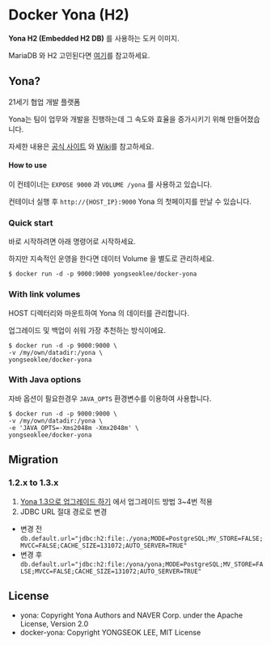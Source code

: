 # Docker Yona (H2)

**Yona H2 (Embedded H2 DB)** 를 사용하는 도커 이미지. 

MariaDB 와 H2 고민된다면 [여기](https://github.com/yona-projects/yona#yona-배포판)를 참고하세요.

## Yona?
21세기 협업 개발 플랫폼

Yona는 팀이 업무와 개발을 진행하는데 그 속도와 효율을 증가시키기 위해 만들어졌습니다.

자세한 내용은 [공식 사이트](https://github.com/yona-projects/yona) 와 [Wiki](https://github.com/yona-projects/yona/wiki)를 참고하세요.

#### How to use
이 컨테이너는 `EXPOSE 9000` 과  `VOLUME /yona` 를 사용하고 있습니다.

컨테이너 실행 후 `http://{HOST_IP}:9000` Yona 의 첫페이지를 만날 수 있습니다.

### Quick start
바로 시작하려면 아래 명령어로 시작하세요.

하지만 지속적인 운영을 한다면 데이터 Volume 을 별도로 관리하세요.

```
$ docker run -d -p 9000:9000 yongseoklee/docker-yona
```

### With link volumes
HOST 디렉터리와 마운트하여 Yona 의 데이터를 관리합니다.

업그레이드 및 백업이 쉬워 가장 추천하는 방식이에요.

```
$ docker run -d -p 9000:9000 \
-v /my/own/datadir:/yona \
yongseoklee/docker-yona
```

### With Java options
자바 옵션이 필요한경우 `JAVA_OPTS` 환경변수를 이용하여 사용합니다.

```
$ docker run -d -p 9000:9000 \
-v /my/own/datadir:/yona \
-e 'JAVA_OPTS=-Xms2048m -Xmx2048m' \
yongseoklee/docker-yona
```

## Migration
### 1.2.x to 1.3.x
1. [Yona 1.3으로 업그레이드 하기](https://github.com/yona-projects/yona/wiki/Yona-1.3으로-업그레이드-하기) 에서 업그레이드 방법 3~4번 적용
2.  JDBC URL 절대 경로로 변경
  - 변경 전
  `db.default.url="jdbc:h2:file:./yona;MODE=PostgreSQL;MV_STORE=FALSE;MVCC=FALSE;CACHE_SIZE=131072;AUTO_SERVER=TRUE"`
  - 변경 후
  `db.default.url="jdbc:h2:file:/yona/yona;MODE=PostgreSQL;MV_STORE=FALSE;MVCC=FALSE;CACHE_SIZE=131072;AUTO_SERVER=TRUE"`

## License
* yona: Copyright Yona Authors and NAVER Corp. under the Apache License, Version 2.0
* docker-yona: Copyright YONGSEOK LEE, MIT License

